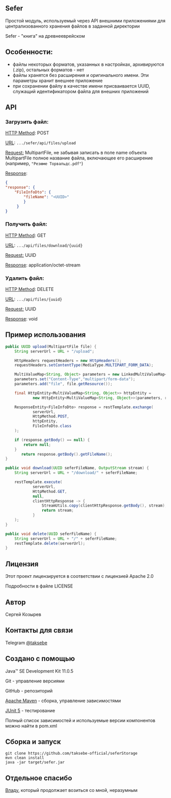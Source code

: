 ## Sefer

Простой модуль, используемый через API внешними приложениями для централизованного хранения файлов в заданной директории

Sefer - "книга" на древнееврейском

## Особенности:

-   файлы некоторых форматов, указанных в настройках, архивируются (.zip), остальных форматов - нет
-   файлы хранятся без расширения и оригинального имени. Эти параметры хранит внешнее приложение
-   при сохранении файлу в качестве имени присваивается UUID, служащий идентификатором файла для внешних приложений

## API

### Загрузить файл:

<ins>HTTP Method</ins>: POST

<ins>URL</ins>: `.../sefer/api/files/upload`

<ins>Request:</ins> MultipartFile, не забывая записать в поле name объекта MultipartFile полное название файла, включающее его расширение (например, `"Резюме Торвальдс.pdf"`)

<ins>Response</ins>:

```json
{
"response": {
    "FileInfoDto": {
        "fileName": "<UUID>"
        }
     }
}
```

### Получить файл:

<ins>HTTP Method</ins>: GET

<ins>URL</ins>: `.../api/files/download/{uuid}`

<ins>Request:</ins> UUID

<ins>Response</ins>: application/octet-stream

### Удалить файл:

<ins>HTTP Method</ins>: DELETE

<ins>URL</ins>: `.../api/files/{uuid}`

<ins>Request:</ins> UUID

<ins>Response</ins>: void

## Пример использования

```java
public UUID upload(MultipartFile file) {
    String serverUrl = URL + "/upload";

    HttpHeaders requestHeaders = new HttpHeaders();
    requestHeaders.setContentType(MediaType.MULTIPART_FORM_DATA);

    MultiValueMap<String, Object> parameters = new LinkedMultiValueMap<String, Object>();
    parameters.set("Content-Type","multipart/form-data");
    parameters.add("file", file.getResource());

    final HttpEntity<MultiValueMap<String, Object>> httpEntity =
            new HttpEntity<MultiValueMap<String, Object>>(parameters, requestHeaders);

    ResponseEntity<FileInfoDto> response = restTemplate.exchange(
            serverUrl,
            HttpMethod.POST,
            httpEntity,
            FileInfoDto.class
    );

    if (response.getBody() == null) {
        return null;
    }
       return response.getBody().getFileName();
}

public void download(UUID seferFileName, OutputStream stream) {
    String serverUrl = URL + "/download/" + seferFileName;

    restTemplate.execute(
            serverUrl,
            HttpMethod.GET,
            null,
            clientHttpResponse -> {
                StreamUtils.copy(clientHttpResponse.getBody(), stream);
                return stream;
            }
    );
}

public void delete(UUID seferFileName) {
    String serverUrl = URL + "/" + seferFileName;
    restTemplate.delete(serverUrl);
}
```

## Лицензия

Этот проект лицензируется в соответствии с лицензией Apache 2.0

Подробности в файле LICENSE

## Автор

Сергей Козырев

## Контакты для связи

Telegram [@taksebe](https://t.me/taksebe)

## Создано с помощью

Java™ SE Development Kit 11.0.5

Git - управление версиями

GitHub - репозиторий

[Apache Maven](https://maven.apache.org/) - сборка, управление зависимостями

[JUnit 5](https://junit.org/junit5/) - тестирование

Полный список зависимостей и используемые версии компонентов можно найти в pom.xml

## Сборка и запуск

```
git clone https://github.com/taksebe-official/seferStorage
mvn clean install
java -jar target/sefer.jar
```

## Отдельное спасибо

[Владу](https://github.com/itotx), который продолжает возиться со мной, неразумным
